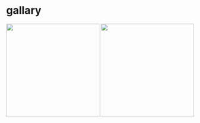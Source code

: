 # gallary

<img src="https://user-images.githubusercontent.com/121868653/215015132-1458bcdb-e6b5-43fe-a67e-961b27478642.jpg" width="250px">

<img src="https://user-images.githubusercontent.com/121868653/215015136-bc155afc-98dc-4667-b3c3-77c7c42791dc.jpg" width="250px">

